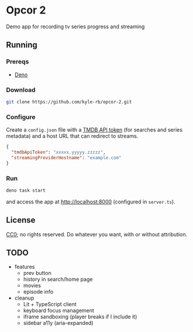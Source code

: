 # Opcor 2

Demo app for recording tv series progress and streaming

## Running

### Prereqs

- [Deno](https://docs.deno.com/runtime/)

### Download

```sh
git clone https://github.com/kyle-rb/opcor-2.git
```

### Configure

Create a `config.json` file with a
[TMDB API token](https://developer.themoviedb.org/reference/intro/getting-started) (for searches and
series metadata) and a host URL that can redirect to streams.

```json
{
  "tmdbApiToken": "xxxxx.yyyyy.zzzzz",
  "streamingProviderHostname": "example.com"
}
```

### Run

```sh
deno task start
```

and access the app at <http://localhost:8000> (configured in `server.ts`).

## License

[CC0](https://creativecommons.org/public-domain/cc0/); no rights reserved. Do whatever you want,
with or without attribution.

## TODO

- features
  - prev button
  - history in search/home page
  - movies
  - episode info
- cleanup
  - Lit + TypeScript client
  - keyboard focus management
  - iframe sandboxing (player breaks if I include it)
  - sidebar a11y (aria-expanded)
